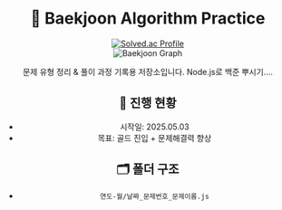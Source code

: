 <div align = "center">

# 📘 Baekjoon Algorithm Practice

[![Solved.ac Profile](http://mazassumnida.wtf/api/v2/generate_badge?boj=effelt22)](https://solved.ac/effelt22)  
![Baekjoon Graph](https://mazandi.herokuapp.com/api?handle=effelt22&theme=warm)

문제 유형 정리 & 풀이 과정 기록용 저장소입니다.
Node.js로 백준 뿌시기....

## 📅 진행 현황

- 시작일: 2025.05.03
- 목표: 골드 진입 + 문제해결력 향상

## 🗂️ 폴더 구조

- `연도-월/날짜_문제번호_문제이름.js`

</div>

